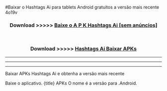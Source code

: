 #Baixar o Hashtags Ai   para tablets Android gratuitos a versão mais recente 4o19v


<div align="center">
<h3>Download >>>>> <a href="https://pt-web.web.app/?pt= Hashtags Ai ">Baixe o A P K Hashtags Ai  [sem anúncios]</a></h3><br>

<h3>Download >>>>> <a href="https://pt-web.web.app/?pt= Hashtags Ai ">Hashtags Ai  Baixar APKs</a></h3>
</div>

----------------------------------------------------------

----------------------------------------------------------

----------------------------------------------------------

Baixar APKs Hashtags Ai  e obtenha a versão mais recente

Baixe o aplicativo. {title} APKs O nome é a versão para .Android.


